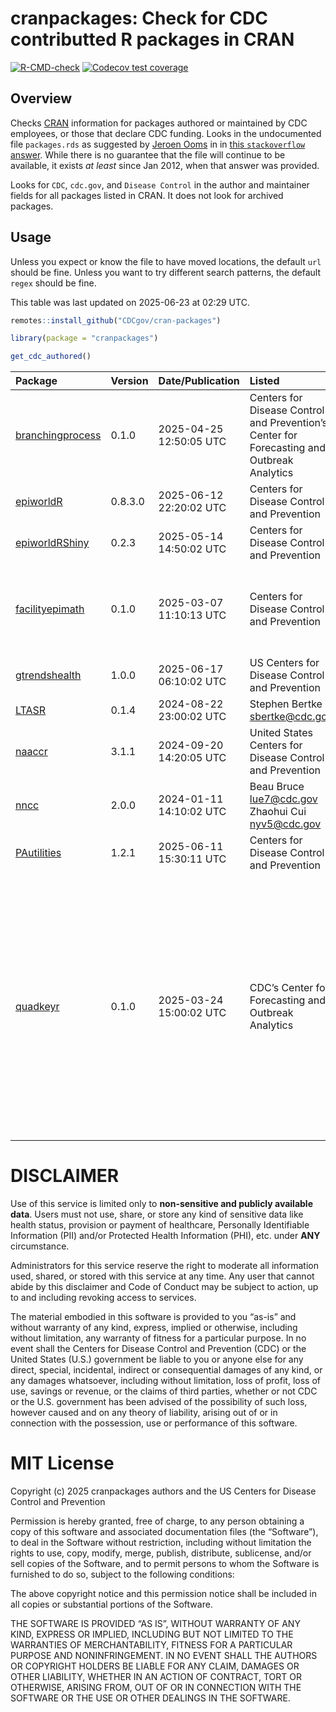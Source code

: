 
<!-- README.md is generated from README.Rmd. Please edit that file -->

# cranpackages: Check for CDC contributted R packages in CRAN

<!-- badges: start -->

[![R-CMD-check](https://github.com/CDCgov/cran-packages/actions/workflows/R-CMD-check.yaml/badge.svg)](https://github.com/CDCgov/cran-packages/actions/workflows/R-CMD-check.yaml)
[![Codecov test
coverage](https://codecov.io/gh/CDCgov/cran-packages/graph/badge.svg)](https://app.codecov.io/gh/CDCgov/cran-packages)
<!-- badges: end -->

## Overview

Checks [CRAN](https://cran.r-project.org/) information for packages
authored or maintained by CDC employees, or those that declare CDC
funding. Looks in the undocumented file `packages.rds` as suggested by
[Jeroen Ooms](https://github.com/jeroen) in in [this `stackoverflow`
answer](https://stackoverflow.com/a/8830439). While there is no
guarantee that the file will continue to be available, it exists *at
least* since Jan 2012, when that answer was provided.

Looks for `CDC`, `cdc.gov`, and `Disease Control` in the author and
maintainer fields for all packages listed in CRAN. It does not look for
archived packages.

## Usage

Unless you expect or know the file to have moved locations, the default
`url` should be fine. Unless you want to try different search patterns,
the default `regex` should be fine.

This table was last updated on 2025-06-23 at 02:29 UTC.

``` r
remotes::install_github("CDCgov/cran-packages")

library(package = "cranpackages")

get_cdc_authored()
```

| Package                                                                 | Version | Date/Publication        | Listed                                                                                     | Role | Comment                                                                                                                                                                                                                                                                                                                                 |
|:------------------------------------------------------------------------|:--------|:------------------------|:-------------------------------------------------------------------------------------------|:-----|:----------------------------------------------------------------------------------------------------------------------------------------------------------------------------------------------------------------------------------------------------------------------------------------------------------------------------------------|
| [branchingprocess](https://CRAN.R-project.org/package=branchingprocess) | 0.1.0   | 2025-04-25 12:50:05 UTC | Centers for Disease Control and Prevention’s Center for Forecasting and Outbreak Analytics | fnd  | Cooperative agreement CDC-RFA-FT-23-0069                                                                                                                                                                                                                                                                                                |
| [epiworldR](https://CRAN.R-project.org/package=epiworldR)               | 0.8.3.0 | 2025-06-12 22:20:02 UTC | Centers for Disease Control and Prevention                                                 | fnd  | Award number 1U01CK000585; 75D30121F00003                                                                                                                                                                                                                                                                                               |
| [epiworldRShiny](https://CRAN.R-project.org/package=epiworldRShiny)     | 0.2.3   | 2025-05-14 14:50:02 UTC | Centers for Disease Control and Prevention                                                 | fnd  | Award number 1U01CK000585; 75D30121F00003                                                                                                                                                                                                                                                                                               |
| [facilityepimath](https://CRAN.R-project.org/package=facilityepimath)   | 0.1.0   | 2025-03-07 11:10:13 UTC | Centers for Disease Control and Prevention                                                 | fnd  | Modeling Infectious Diseases in Healthcare Network award number U01CK000585                                                                                                                                                                                                                                                             |
| [gtrendshealth](https://CRAN.R-project.org/package=gtrendshealth)       | 1.0.0   | 2025-06-17 06:10:02 UTC | US Centers for Disease Control and Prevention                                              | cph  |                                                                                                                                                                                                                                                                                                                                         |
| [LTASR](https://CRAN.R-project.org/package=LTASR)                       | 0.1.4   | 2024-08-22 23:00:02 UTC | Stephen Bertke <sbertke@cdc.gov>                                                           |      |                                                                                                                                                                                                                                                                                                                                         |
| [naaccr](https://CRAN.R-project.org/package=naaccr)                     | 3.1.1   | 2024-09-20 14:20:05 UTC | United States Centers for Disease Control and Prevention                                   | cph  |                                                                                                                                                                                                                                                                                                                                         |
| [nncc](https://CRAN.R-project.org/package=nncc)                         | 2.0.0   | 2024-01-11 14:10:02 UTC | Beau Bruce <lue7@cdc.gov> Zhaohui Cui <nyv5@cdc.gov>                                       | aut  |                                                                                                                                                                                                                                                                                                                                         |
| [PAutilities](https://CRAN.R-project.org/package=PAutilities)           | 1.2.1   | 2025-06-11 15:30:11 UTC | Centers for Disease Control and Prevention                                                 | ctb  |                                                                                                                                                                                                                                                                                                                                         |
| [quadkeyr](https://CRAN.R-project.org/package=quadkeyr)                 | 0.1.0   | 2025-03-24 15:00:02 UTC | CDC’s Center for Forecasting and Outbreak Analytics                                        | fnd  | This project was made possible by cooperative agreement CDC-RFA-FT-23-0069 (grant \# NU38FT000009-01-00) from the CDC’s Center for Forecasting and Outbreak Analytics. Its contents are solely the responsibility of the authors and do not necessarily represent the official views of the Centers for Disease Control and Prevention. |

# DISCLAIMER

Use of this service is limited only to **non-sensitive and publicly
available data**. Users must not use, share, or store any kind of
sensitive data like health status, provision or payment of healthcare,
Personally Identifiable Information (PII) and/or Protected Health
Information (PHI), etc. under **ANY** circumstance.

Administrators for this service reserve the right to moderate all
information used, shared, or stored with this service at any time. Any
user that cannot abide by this disclaimer and Code of Conduct may be
subject to action, up to and including revoking access to services.

The material embodied in this software is provided to you “as-is” and
without warranty of any kind, express, implied or otherwise, including
without limitation, any warranty of fitness for a particular purpose. In
no event shall the Centers for Disease Control and Prevention (CDC) or
the United States (U.S.) government be liable to you or anyone else for
any direct, special, incidental, indirect or consequential damages of
any kind, or any damages whatsoever, including without limitation, loss
of profit, loss of use, savings or revenue, or the claims of third
parties, whether or not CDC or the U.S. government has been advised of
the possibility of such loss, however caused and on any theory of
liability, arising out of or in connection with the possession, use or
performance of this software.

# MIT License

Copyright (c) 2025 cranpackages authors and the US Centers for Disease
Control and Prevention

Permission is hereby granted, free of charge, to any person obtaining a
copy of this software and associated documentation files (the
“Software”), to deal in the Software without restriction, including
without limitation the rights to use, copy, modify, merge, publish,
distribute, sublicense, and/or sell copies of the Software, and to
permit persons to whom the Software is furnished to do so, subject to
the following conditions:

The above copyright notice and this permission notice shall be included
in all copies or substantial portions of the Software.

THE SOFTWARE IS PROVIDED “AS IS”, WITHOUT WARRANTY OF ANY KIND, EXPRESS
OR IMPLIED, INCLUDING BUT NOT LIMITED TO THE WARRANTIES OF
MERCHANTABILITY, FITNESS FOR A PARTICULAR PURPOSE AND NONINFRINGEMENT.
IN NO EVENT SHALL THE AUTHORS OR COPYRIGHT HOLDERS BE LIABLE FOR ANY
CLAIM, DAMAGES OR OTHER LIABILITY, WHETHER IN AN ACTION OF CONTRACT,
TORT OR OTHERWISE, ARISING FROM, OUT OF OR IN CONNECTION WITH THE
SOFTWARE OR THE USE OR OTHER DEALINGS IN THE SOFTWARE.
